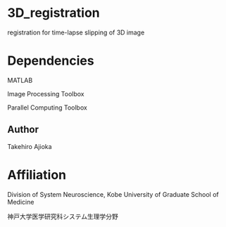 # 3D_registration
registration for time-lapse slipping of 3D image

# Dependencies
MATLAB

Image Processing Toolbox

Parallel Computing Toolbox


## Author
Takehiro Ajioka 


# Affiliation

Division of System Neuroscience, Kobe University of Graduate School of Medicine

神戸大学医学研究科システム生理学分野
